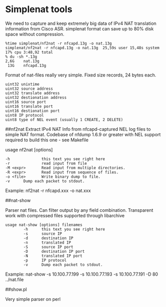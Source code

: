 # Simplenat tools

We need to capture and keep extremely big  data of IPv4 NAT translation information from Cisco ASR.
simplenat format can save up to 80% disk space without compression.
```
%time simplenat/nf2nat -r nfcapd.13g -o nat.13g 
simplenat/nf2nat -r nfcapd.13g -o nat.13g  25,59s user 15,48s system 17% cpu 3:48,92 total
% du -sh *.13g
2,6G    nat.13g
 13G    nfcapd.13g
```

Format of nat-files really very simple.
Fixed size records, 24 bytes each.
```
uint32 unixtime
uint32 source address
uint32 translate address
uint32 destionation address
uint16 source port
uint16 translate port
uint16 destionation port
uint8 IP protocol
uint8 type of NEL event (usually 1 CREATE, 2 DELETE)
````

##nf2nat
Extract IPv4 NAT Info from nfcapd-captured  NEL log files to simple NAT format.
Codebase of nfdump 1.6.9 or greater with NEL support required to build this one - see Makefile

usage nf2nat [options] 
```
-h              this text you see right here
-r              read input from file
-M <expr>       Read input from multiple directories.
-R <expr>       Read input from sequence of files.
-o <file>       Write binary dump to file.
-v      Dump each packet to stdout.
````
Example:
    nf2nat -r nfcapd.xxx -o nat.xxx


##nat-show

Parser nat files.
Can filter output by any field combination.
Transparent work with compressed files supported through libarchive

```
usage nat-show [options] filenames 
        -h      this text you see right here
        -s      source IP
        -d      destination IP
        -n      translated IP
        -S      source IP port
        -D      destination IP port
        -N      translated IP port
        -p      IP protocol
        -v      Dump each packet to stdout.
```
Example:
nat-show -s 10.100.77.199  -s 10.100.77.193  -s 10.100.77.191 -D 80 ../nat.file

##show.pl

Very simple parser on perl

